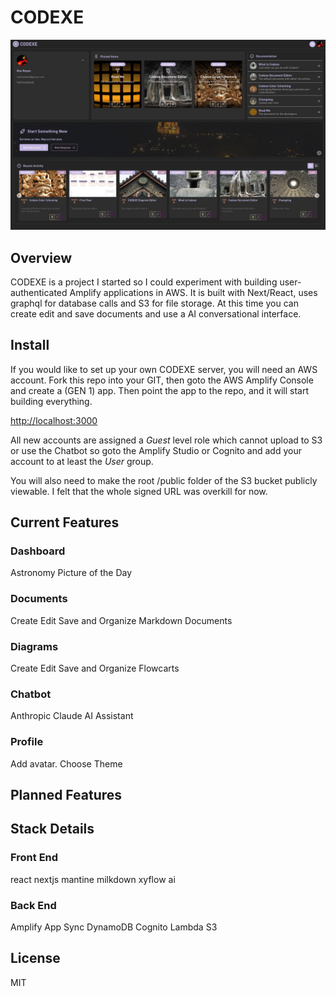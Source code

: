 # CODEXE

![alt text](public/images/codexe-dash.jpg)

## Overview

CODEXE is a project I started so I could experiment with building user-authenticated Amplify applications in AWS.  It is built with Next/React, uses graphql for database calls and S3 for file storage.  At this time you can create edit and save documents and use a AI conversational interface.

## Install

If you would like to set up your own CODEXE server, you will need an AWS account. Fork this repo into your GIT, then goto the AWS Amplify Console and create a (GEN 1) app.  Then point the app to the repo, and it will start building everything.

[http://localhost:3000](http://localhost:3000/)

All new accounts are assigned a *Guest* level role which cannot upload to S3 or use the Chatbot so goto the Amplify Studio or Cognito and add your account to at least the *User* group.

You will also need to make the root /public folder of the S3 bucket publicly viewable. I felt that the whole signed URL was overkill for now.

## Current Features

### Dashboard
Astronomy Picture of the Day
### Documents
Create Edit Save and Organize Markdown Documents
### Diagrams
Create Edit Save and Organize Flowcarts
### Chatbot
Anthropic Claude AI Assistant
### Profile
Add avatar. Choose Theme

## Planned Features

## Stack Details

### Front End
react
nextjs
mantine
milkdown
xyflow
ai

### Back End
Amplify
App Sync
DynamoDB
Cognito
Lambda
S3

## License

MIT